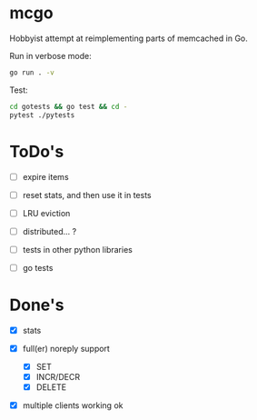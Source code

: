 # mcgo

Hobbyist attempt at reimplementing parts of memcached in Go.


Run in verbose mode:

```sh
go run . -v
```

Test:
```sh
cd gotests && go test && cd -
pytest ./pytests
```

# ToDo's

- [ ] expire items
- [ ] reset stats, and then use it in tests
- [ ] LRU eviction
- [ ] distributed... ?

- [ ] tests in other python libraries
- [ ] go tests

# Done's

- [x] stats
- [x] full(er) noreply support
    - [x] SET
    - [x] INCR/DECR
    - [x] DELETE
- [x] multiple clients working ok
    